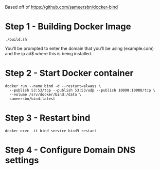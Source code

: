 Based off of https://github.com/sameersbn/docker-bind



Step 1 - Building Docker Image
==============================

```
./build.sh
```

You'll be prompted to enter the domain that you'll be using (example.com) and the ip ad$
where this is being installed.

Step 2 - Start Docker container
===============================

```
docker run --name bind -d --restart=always \
  --publish 53:53/tcp --publish 53:53/udp --publish 10000:10000/tcp \
  --volume /srv/docker/bind:/data \
  sameersbn/bind:latest
```

Step 3 - Restart bind
=====================

```
docker exec -it bind service bind9 restart
```

Step 4 - Configure Domain DNS settings
======================================


